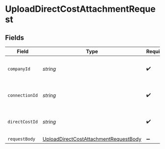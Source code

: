 # UploadDirectCostAttachmentRequest


## Fields

| Field                                                                                                     | Type                                                                                                      | Required                                                                                                  | Description                                                                                               | Example                                                                                                   |
| --------------------------------------------------------------------------------------------------------- | --------------------------------------------------------------------------------------------------------- | --------------------------------------------------------------------------------------------------------- | --------------------------------------------------------------------------------------------------------- | --------------------------------------------------------------------------------------------------------- |
| `companyId`                                                                                               | *string*                                                                                                  | :heavy_check_mark:                                                                                        | Unique identifier for a company.                                                                          | 8a210b68-6988-11ed-a1eb-0242ac120002                                                                      |
| `connectionId`                                                                                            | *string*                                                                                                  | :heavy_check_mark:                                                                                        | Unique identifier for a connection.                                                                       | 2e9d2c44-f675-40ba-8049-353bfcb5e171                                                                      |
| `directCostId`                                                                                            | *string*                                                                                                  | :heavy_check_mark:                                                                                        | Unique identifier for a direct cost.                                                                      |                                                                                                           |
| `requestBody`                                                                                             | [UploadDirectCostAttachmentRequestBody](../../models/operations/uploaddirectcostattachmentrequestbody.md) | :heavy_minus_sign:                                                                                        | N/A                                                                                                       |                                                                                                           |